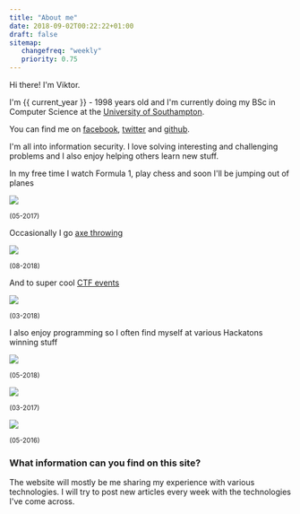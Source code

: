 ```yaml
---
title: "About me"
date: 2018-09-02T00:22:22+01:00
draft: false
sitemap:
   changefreq: "weekly"
   priority: 0.75
---
```


Hi there! I'm Viktor.

I'm {{ current_year }} - 1998 years old and I'm currently doing my BSc in Computer Science at the [University of Southampton](https://www.southampton.ac.uk/).

You can find me on [facebook](https://www.facebook.com/viktor.barzin), [twitter](https://twitter.com/ViktorBarzin) and [github](https://github.com/ViktorBarzin).


I'm all into information security. I love solving interesting and challenging problems and I also enjoy helping others learn new stuff.

In my free time I watch Formula 1, play chess and soon I'll be jumping out of planes

![](/images/index-f170bc66.png)

<sup>(05-2017)</sup>

Occasionally I go [axe throwing](https://whistlepunks.com/)

<!-- ![](/images/index-cf7e7d2d.png) -->
![](https://github.com/ViktorBarzin/Website/blob/master/static/images/index-cf7e7d2d.png?raw=true)
<!-- download from github because upload at home is shit -->

<sup>(08-2018)</sup>

And to super cool [CTF events](https://inter-ace.org/)

![](/images/index-5ad9d6b9.png)

<sup>(03-2018)</sup>

I also enjoy programming so I often find myself at various Hackatons winning stuff

![](/images/index-5ef9ff14.png)

<sup>(05-2018)</sup>

![](/images/index-e2f42c32.png)

<sup>(03-2017)</sup>

![](/images/index-a5369471.png)

<sup>(05-2016)</sup>

### <h3>What information can you find on this site?</h3>
The website will mostly be me sharing my experience with various technologies. I will try to post new articles every week with the technologies I've come across.
